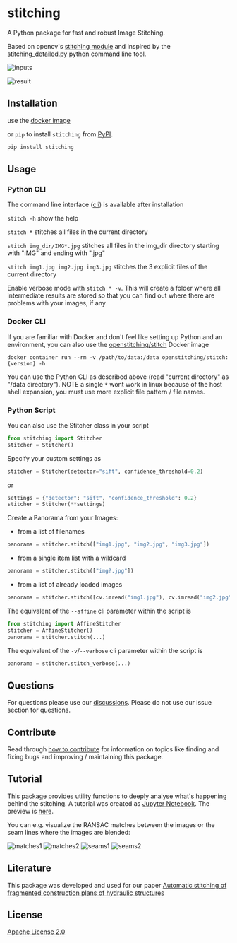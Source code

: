 # stitching

A Python package for fast and robust Image Stitching.

Based on opencv's [stitching
module](https://github.com/opencv/opencv/tree/4.x/modules/stitching)
and inspired by the
[stitching_detailed.py](https://github.com/opencv/opencv/blob/4.x/samples/python/stitching_detailed.py)
python command line tool.

![inputs](https://github.com/lukasalexanderweber/stitching_tutorial/blob/master/docs/static_files/inputs.png?raw=true)

![result](https://github.com/lukasalexanderweber/stitching_tutorial/blob/master/docs/static_files/panorama.png?raw=true)

## Installation

use the [docker image](#docker-cli)

or `pip` to install `stitching` from
[PyPI](https://pypi.org/project/stitching/).

```bash
pip install stitching
```

## Usage

### Python CLI

The command line interface
([cli](https://github.com/lukasalexanderweber/stitching/tree/main/stitching/cli/stitch.py))
is available after installation

`stitch -h`               show the help

`stitch *`                stitches all files in the current directory

`stitch img_dir/IMG*.jpg` stitches all files in the img_dir directory
starting with "IMG" and ending with ".jpg"

`stitch img1.jpg img2.jpg img3.jpg`
stitches the 3 explicit files of the current directory

Enable verbose mode with `stitch * -v`.
This will create a folder where all intermediate results are stored so that
you can find out where there are problems with your images, if any

### Docker CLI

If you are familiar with Docker and don't feel like
setting up Python and an environment, you can also use the
[openstitching/stitch](https://hub.docker.com/r/openstitching/stitch)
Docker image

`docker container run --rm -v
/path/to/data:/data openstitching/stitch:{version} -h`

You can use the Python CLI as described above
(read "current directory" as "/data directory"). NOTE a single `*` wont
work in linux because of the host shell expansion, you must use more
explicit file pattern / file names.

### Python Script

You can also use the Stitcher class in your script

```python
from stitching import Stitcher
stitcher = Stitcher()
```

Specify your custom settings as

```python
stitcher = Stitcher(detector="sift", confidence_threshold=0.2)
```

or

```python
settings = {"detector": "sift", "confidence_threshold": 0.2}
stitcher = Stitcher(**settings)
```

Create a Panorama from your Images:

- from a list of filenames

```python
panorama = stitcher.stitch(["img1.jpg", "img2.jpg", "img3.jpg"])
```

- from a single item list with a wildcard

```python
panorama = stitcher.stitch(["img?.jpg"])
```

- from a list of already loaded images

```python
panorama = stitcher.stitch([cv.imread("img1.jpg"), cv.imread("img2.jpg")])
```

The equivalent of the `--affine` cli parameter within the script is

```python
from stitching import AffineStitcher
stitcher = AffineStitcher()
panorama = stitcher.stitch(...)
```

The equivalent of the `-v`/`--verbose` cli parameter within the script is

```python
panorama = stitcher.stitch_verbose(...)
```

## Questions

For questions please use our [discussions](https://github.com/OpenStitching/stitching/discussions).
Please do not use our issue section for questions.

## Contribute

Read through [how to contribute](CONTRIBUTING.md) for information on topics
like finding and fixing bugs and improving / maintaining this package.

## Tutorial

This package provides utility functions to deeply analyse what's
happening behind the stitching. A tutorial was created as [Jupyter
Notebook](https://github.com/lukasalexanderweber/stitching_tutorial). The
preview is
[here](https://github.com/lukasalexanderweber/stitching_tutorial/blob/master/docs/Stitching%20Tutorial.md).

You can e.g. visualize the RANSAC matches between the images or the
seam lines where the images are blended:

![matches1](https://github.com/lukasalexanderweber/stitching_tutorial/blob/master/docs/static_files/matches1.png?raw=true)
![matches2](https://github.com/lukasalexanderweber/stitching_tutorial/blob/master/docs/static_files/matches2.png?raw=true)
![seams1](https://github.com/lukasalexanderweber/stitching_tutorial/blob/master/docs/static_files/seams1.png?raw=true)
![seams2](https://github.com/lukasalexanderweber/stitching_tutorial/blob/master/docs/static_files/seams2.png?raw=true)

## Literature

This package was developed and used for our paper [Automatic stitching
of fragmented construction plans of hydraulic
structures](https://hdl.handle.net/20.500.11970/112696)

## License

[Apache License
2.0](https://github.com/lukasalexanderweber/lir/blob/main/LICENSE)
